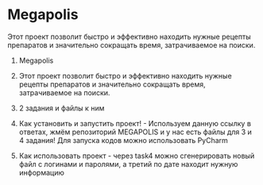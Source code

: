 # Megapolis
Этот проект позволит быстро и эффективно находить нужные рецепты препаратов и значительно сокращать время, затрачиваемое на поиски.
1. Megapolis

2. Этот проект позволит быстро и эффективно находить нужные рецепты препаратов и значительно сокращать время, затрачиваемое на поиски.

3. 2 задания и файлы к ним
4. Как установить и запустить проект! - Используем данную ссылку в ответах, жмём репозиторий MEGAPOLIS и у нас есть файлы для 3 и 4 задания! Для запуска кодов можно использовать PyCharm

5. Как использовать проект - через task4 можно сгенерировать новый файл с логинами и паролями, а третий по дате находит нужную информацию
